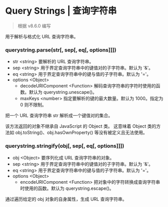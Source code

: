 # Query Strings | 查询字符串

> 根据 v8.6.0 编写

用于解析与格式化 URL 查询字符串。

### querystring.parse(str[, sep[, eq[, options]]])

* str \<string\> 要解析的 URL 查询字符串。
* sep \<string\> 用于界定查询字符串中的键值对的子字符串。默认为 '&'。
* eq \<string\> 用于界定查询字符串中的键与值的子字符串。默认为 '='。
* options \<Object\>
  * decodeURIComponent \<Function\> 解码查询字符串的字符时使用的函数。默认为 querystring.unescape()。
  * maxKeys \<number\> 指定要解析的键的最大数量。默认为 1000。指定为 0 则不限制。

把一个 URL 查询字符串 str 解析成一个键值对的集合。

该方法返回的对象不继承自 JavaScript 的 Object 类。 这意味着 Object 类的方法如 obj.toString()、obj.hasOwnProperty() 等没有被定义且无法使用。

### querystring.stringify(obj[, sep[, eq[, options]]])

* obj \<Object\> 要序列化成 URL 查询字符串的对象。
* sep \<string\> 用于界定查询字符串中的键值对的子字符串。默认为 '&'。
* eq \<string\> 用于界定查询字符串中的键与值的子字符串。默认为 '='。
* options \<Object\>
  * encodeURIComponent \<Function\> 把对象中的字符转换成查询字符串时使用的函数。默认为 querystring.escape()。

通过遍历给定的 obj 对象的自身属性，生成 URL 查询字符串。